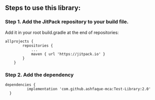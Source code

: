 ## Steps to use this library:
### Step 1. Add the JitPack repository to your build file.

Add it in your root build.gradle at the end of repositories:
```
allprojects {
		repositories {
			...
			maven { url 'https://jitpack.io' }
		}
	}
  ```
  ### Step 2. Add the dependency
  ```
  dependencies {
	        implementation 'com.github.ashfaque-mca:Test-Library:2.0'
	}
```
